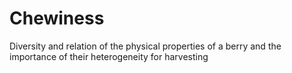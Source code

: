 # Chewiness
Diversity and relation of the physical properties of a berry and the importance of their heterogeneity for harvesting
